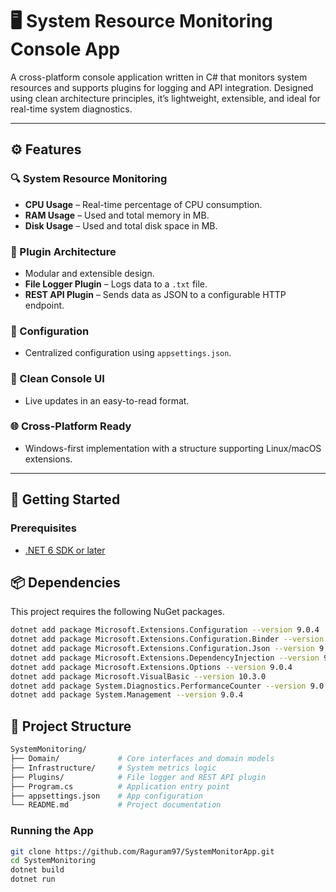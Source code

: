 # 🖥️ System Resource Monitoring Console App

A cross-platform console application written in C# that monitors system resources and supports plugins for logging and API integration. Designed using clean architecture principles, it’s lightweight, extensible, and ideal for real-time system diagnostics.

---

## ⚙️ Features

### 🔍 System Resource Monitoring
- **CPU Usage** – Real-time percentage of CPU consumption.
- **RAM Usage** – Used and total memory in MB.
- **Disk Usage** – Used and total disk space in MB.

### 🧩 Plugin Architecture
- Modular and extensible design.
- **File Logger Plugin** – Logs data to a `.txt` file.
- **REST API Plugin** – Sends data as JSON to a configurable HTTP endpoint.

### 📁 Configuration
- Centralized configuration using `appsettings.json`.

### 🧼 Clean Console UI
- Live updates in an easy-to-read format.

### 🌐 Cross-Platform Ready
- Windows-first implementation with a structure supporting Linux/macOS extensions.

---

## 🧪 Getting Started

### Prerequisites
- [.NET 6 SDK or later](https://dotnet.microsoft.com/en-us/download)

## 📦 Dependencies
This project requires the following NuGet packages.

```bash
dotnet add package Microsoft.Extensions.Configuration --version 9.0.4
dotnet add package Microsoft.Extensions.Configuration.Binder --version 9.0.4
dotnet add package Microsoft.Extensions.Configuration.Json --version 9.0.4
dotnet add package Microsoft.Extensions.DependencyInjection --version 9.0.4
dotnet add package Microsoft.Extensions.Options --version 9.0.4
dotnet add package Microsoft.VisualBasic --version 10.3.0
dotnet add package System.Diagnostics.PerformanceCounter --version 9.0.4
dotnet add package System.Management --version 9.0.4
```
## 📁 Project Structure
```bash
SystemMonitoring/
├── Domain/             # Core interfaces and domain models
├── Infrastructure/     # System metrics logic
├── Plugins/            # File logger and REST API plugin
├── Program.cs          # Application entry point
├── appsettings.json    # App configuration
└── README.md           # Project documentation
```
### Running the App

```bash
git clone https://github.com/Raguram97/SystemMonitorApp.git
cd SystemMonitoring
dotnet build
dotnet run
```
